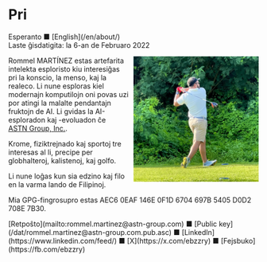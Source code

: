 Pri
===

<div class="center">Esperanto ■ [English](/en/about/)</div>
<div class="center">Laste ĝisdatigita: la 6-an de Februaro 2022</div>

<div>
<img src="/bil/ebzzry.webp" style="float: right; width: 50%; margin: 0px 0px 0px 10px">

Rommel MARTÍNEZ estas artefarita intelekta esploristo kiu interesiĝas pri la
konscio, la menso, kaj la realeco. Li nune esploras kiel modernajn komputilojn
oni povas uzi por atingi la malalte pendantajn fruktojn de AI. Li gvidas la
AI-esploradon kaj -evoluadon ĉe
[ASTN Group, Inc.](https://astn-group.com).

Krome, fiziktrejnado kaj sportoj tre interesas al li, precipe per globhalteroj,
kalistenoj, kaj golfo.

Li nune loĝas kun sia edzino kaj filo en la varma lando de Filipinoj.

Mia GPG-fingrosupro estas AEC6 0EAF 146E 0F1D 6704 697B 5405 D0D2 708E 7B30.
</div>
<div class="center">
[Retpoŝto](mailto:rommel.martinez@astn-group.com) ■ [Public key](/dat/rommel.martinez@astn-group.com.pub.asc) ■ [LinkedIn](https://www.linkedin.com/feed/) ■ [X](https://x.com/ebzzry) ■ [Fejsbuko](https://fb.com/ebzzry)<br>
</div>
